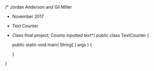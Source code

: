 /* Jordan Anderson and Gil Miller
 * November 2017
 * Text Counter
 * Class final project; Counts inputted text*/ 
public class TextCounter
{

	public static void main( String[ ] args )
	{

	}

}
